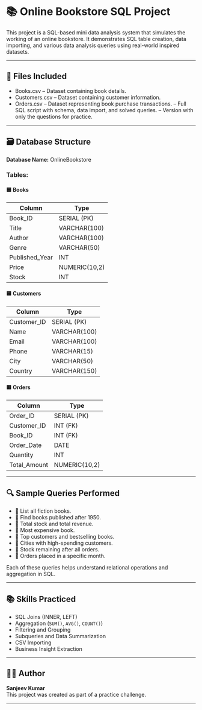 # 📚 Online Bookstore SQL Project

This project is a SQL-based mini data analysis system that simulates the working of an online bookstore. It demonstrates SQL table creation, data importing, and various data analysis queries using real-world inspired datasets.

---

## 📁 Files Included

- Books.csv – Dataset containing book details.
- Customers.csv – Dataset containing customer information.
- Orders.csv – Dataset representing book purchase transactions.
– Full SQL script with schema, data import, and solved queries.
– Version with only the questions for practice.

---

## 🗃️ Database Structure

**Database Name:** OnlineBookstore

### Tables:

#### 🟦 Books
| Column         | Type         |
|----------------|--------------|
| Book_ID        | SERIAL (PK)  |
| Title          | VARCHAR(100) |
| Author         | VARCHAR(100) |
| Genre          | VARCHAR(50)  |
| Published_Year | INT          |
| Price          | NUMERIC(10,2)|
| Stock          | INT          |

#### 🟨 Customers
| Column      | Type         |
|-------------|--------------|
| Customer_ID | SERIAL (PK)  |
| Name        | VARCHAR(100) |
| Email       | VARCHAR(100) |
| Phone       | VARCHAR(15)  |
| City        | VARCHAR(50)  |
| Country     | VARCHAR(150) |

#### 🟥 Orders
| Column       | Type         |
|--------------|--------------|
| Order_ID     | SERIAL (PK)  |
| Customer_ID  | INT (FK)     |
| Book_ID      | INT (FK)     |
| Order_Date   | DATE         |
| Quantity     | INT          |
| Total_Amount | NUMERIC(10,2)|

---

## 🔍 Sample Queries Performed

- 📌 List all fiction books.
- 📌 Find books published after 1950.
- 📌 Total stock and total revenue.
- 📌 Most expensive book.
- 📌 Top customers and bestselling books.
- 📌 Cities with high-spending customers.
- 📌 Stock remaining after all orders.
- 📌 Orders placed in a specific month.

Each of these queries helps understand relational operations and aggregation in SQL.

---

## 📚 Skills Practiced

- SQL Joins (INNER, LEFT)
- Aggregation (`SUM()`, `AVG()`, `COUNT()`)
- Filtering and Grouping
- Subqueries and Data Summarization
- CSV Importing
- Business Insight Extraction

---

## 👨‍💻 Author

**Sanjeev Kumar**  
This project was created as part of a practice challenge.

---


